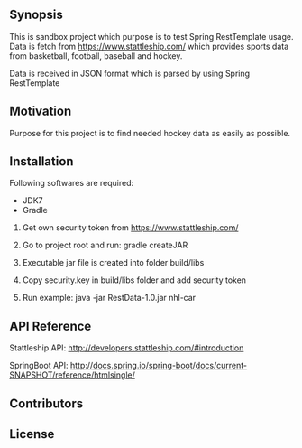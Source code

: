 ## Synopsis

This is sandbox project which purpose is to test Spring RestTemplate usage. Data is fetch from https://www.stattleship.com/ which provides sports data from basketball, football, baseball and hockey.

Data is received in JSON format which is parsed by using Spring RestTemplate

## Motivation

Purpose for this project is to find needed hockey data as easily as possible.

## Installation

Following softwares are required:
- JDK7
- Gradle

1) Get own security token from https://www.stattleship.com/

2) Go to project root and run: gradle createJAR

3) Executable jar file is created into folder build/libs

4) Copy security.key in build/libs folder and add security token

5) Run example: java -jar RestData-1.0.jar nhl-car


## API Reference

Stattleship API: http://developers.stattleship.com/#introduction

SpringBoot API: http://docs.spring.io/spring-boot/docs/current-SNAPSHOT/reference/htmlsingle/

## Contributors


## License

